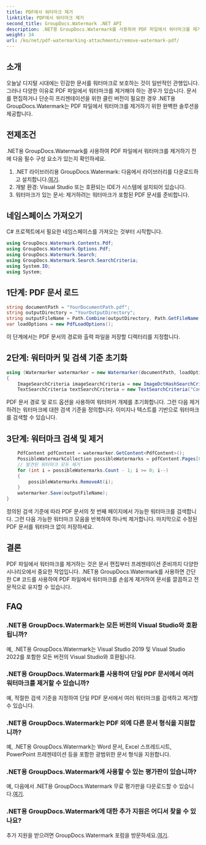 ```yaml
---
title: PDF에서 워터마크 제거
linktitle: PDF에서 워터마크 제거
second_title: GroupDocs.Watermark .NET API
description: .NET용 GroupDocs.Watermark를 사용하여 PDF 파일에서 워터마크를 제거하는 방법을 알아보세요. 전문적인 문서 편집을 위한 쉬운 단계.
weight: 34
url: /ko/net/pdf-watermarking-attachments/remove-watermark-pdf/
---
```

## 소개
오늘날 디지털 시대에는 민감한 문서를 워터마크로 보호하는 것이 일반적인 관행입니다. 그러나 다양한 이유로 PDF 파일에서 워터마크를 제거해야 하는 경우가 있습니다. 문서를 편집하거나 단순히 프리젠테이션을 위한 클린 버전이 필요한 경우 .NET용 GroupDocs.Watermark는 PDF 파일에서 워터마크를 제거하기 위한 완벽한 솔루션을 제공합니다.
## 전제조건
.NET용 GroupDocs.Watermark를 사용하여 PDF 파일에서 워터마크를 제거하기 전에 다음 필수 구성 요소가 있는지 확인하세요.
1.  .NET 라이브러리용 GroupDocs.Watermark: 다음에서 라이브러리를 다운로드하고 설치합니다.[여기](https://releases.groupdocs.com/Watermark/net/).
2. 개발 환경: Visual Studio 또는 호환되는 IDE가 시스템에 설치되어 있습니다.
3. 워터마크가 있는 문서: 제거하려는 워터마크가 포함된 PDF 문서를 준비합니다.

## 네임스페이스 가져오기
C# 프로젝트에서 필요한 네임스페이스를 가져오는 것부터 시작합니다.
```csharp
using GroupDocs.Watermark.Contents.Pdf;
using GroupDocs.Watermark.Options.Pdf;
using GroupDocs.Watermark.Search;
using GroupDocs.Watermark.Search.SearchCriteria;
using System.IO;
using System;
```
## 1단계: PDF 문서 로드
```csharp
string documentPath = "YourDocumentPath.pdf";
string outputDirectory = "YourOutputDirectory";
string outputFileName = Path.Combine(outputDirectory, Path.GetFileName(documentPath));
var loadOptions = new PdfLoadOptions();
```
이 단계에서는 PDF 문서의 경로와 출력 파일을 저장할 디렉터리를 지정합니다.
## 2단계: 워터마커 및 검색 기준 초기화
```csharp
using (Watermarker watermarker = new Watermarker(documentPath, loadOptions))
{
    ImageSearchCriteria imageSearchCriteria = new ImageDctHashSearchCriteria(Constants.LogoPng);
    TextSearchCriteria textSearchCriteria = new TextSearchCriteria("Company Name");
```
PDF 문서 경로 및 로드 옵션을 사용하여 워터마커 개체를 초기화합니다. 그런 다음 제거하려는 워터마크에 대한 검색 기준을 정의합니다. 이미지나 텍스트를 기반으로 워터마크를 검색할 수 있습니다.
## 3단계: 워터마크 검색 및 제거
```csharp
    PdfContent pdfContent = watermarker.GetContent<PdfContent>();
    PossibleWatermarkCollection possibleWatermarks = pdfContent.Pages[0].Search(imageSearchCriteria.Or(textSearchCriteria));
    // 발견된 워터마크 모두 제거
    for (int i = possibleWatermarks.Count - 1; i >= 0; i--)
    {
        possibleWatermarks.RemoveAt(i);
    }
    watermarker.Save(outputFileName);
}
```
정의된 검색 기준에 따라 PDF 문서의 첫 번째 페이지에서 가능한 워터마크를 검색합니다. 그런 다음 가능한 워터마크 모음을 반복하여 하나씩 제거합니다. 마지막으로 수정된 PDF 문서를 워터마크 없이 저장하세요.

## 결론
PDF 파일에서 워터마크를 제거하는 것은 문서 편집부터 프레젠테이션 준비까지 다양한 시나리오에서 중요한 작업입니다. .NET용 GroupDocs.Watermark를 사용하면 간단한 C# 코드를 사용하여 PDF 파일에서 워터마크를 손쉽게 제거하여 문서를 깔끔하고 전문적으로 유지할 수 있습니다.
## FAQ
### .NET용 GroupDocs.Watermark는 모든 버전의 Visual Studio와 호환됩니까?
예, .NET용 GroupDocs.Watermark는 Visual Studio 2019 및 Visual Studio 2022를 포함한 모든 버전의 Visual Studio와 호환됩니다.
### .NET용 GroupDocs.Watermark를 사용하여 단일 PDF 문서에서 여러 워터마크를 제거할 수 있습니까?
예, 적절한 검색 기준을 지정하여 단일 PDF 문서에서 여러 워터마크를 검색하고 제거할 수 있습니다.
### .NET용 GroupDocs.Watermark는 PDF 외에 다른 문서 형식을 지원합니까?
예, .NET용 GroupDocs.Watermark는 Word 문서, Excel 스프레드시트, PowerPoint 프레젠테이션 등을 포함한 광범위한 문서 형식을 지원합니다.
### .NET용 GroupDocs.Watermark에 사용할 수 있는 평가판이 있습니까?
 예, 다음에서 .NET용 GroupDocs.Watermark 무료 평가판을 다운로드할 수 있습니다.[여기](https://releases.groupdocs.com/).
### .NET용 GroupDocs.Watermark에 대한 추가 지원은 어디서 찾을 수 있나요?
 추가 지원을 받으려면 GroupDocs.Watermark 포럼을 방문하세요.[여기](https://forum.groupdocs.com/c/watermark/19).